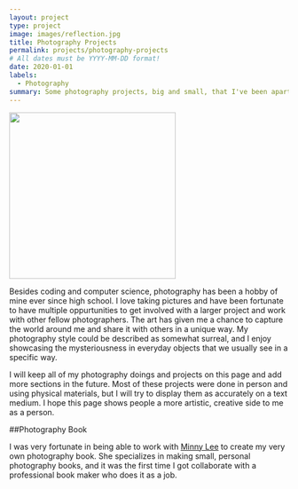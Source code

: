```yaml
---
layout: project
type: project
image: images/reflection.jpg
title: Photography Projects
permalink: projects/photography-projects
# All dates must be YYYY-MM-DD format!
date: 2020-01-01
labels:
  - Photography
summary: Some photography projects, big and small, that I've been apart of.
---
```


<img class="ui image" src="{{ site.baseurl }}/images/reflection.jpg" width="300">

Besides coding and computer science, photography has been a hobby of mine ever since high school. I love taking pictures and have been fortunate to have multiple oppurtunities to get involved with a larger project and work with other fellow photographers. The art has given me a chance to capture the world around me and share it with others in a unique way. My photography style could be described as somewhat surreal, and I enjoy showcasing the mysteriousness in everyday objects that we usually see in a specific way. 

I will keep all of my photography doings and projects on this page and add more sections in the future. Most of these projects were done in person and using physical materials, but I will try to display them as accurately on a text medium. I hope this page shows people a more artistic, creative side to me as a person. 

##Photography Book

I was very fortunate in being able to work with [Minny Lee](https://www.minnylee.com/) to create my very own photography book. She specializes in making small, personal photography books, and it was the first time I got collaborate with a professional book maker who does it as a job. 



